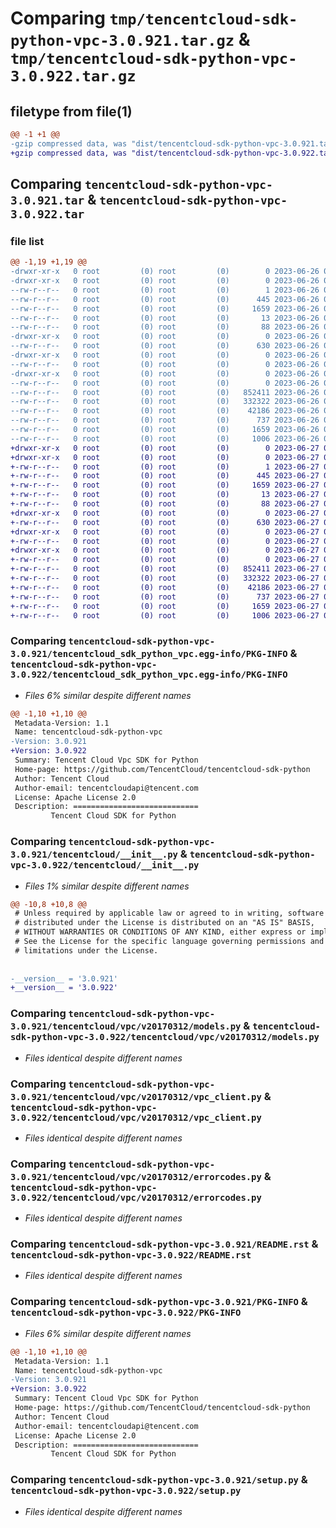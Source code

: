 # Comparing `tmp/tencentcloud-sdk-python-vpc-3.0.921.tar.gz` & `tmp/tencentcloud-sdk-python-vpc-3.0.922.tar.gz`

## filetype from file(1)

```diff
@@ -1 +1 @@
-gzip compressed data, was "dist/tencentcloud-sdk-python-vpc-3.0.921.tar", last modified: Mon Jun 26 00:37:05 2023, max compression
+gzip compressed data, was "dist/tencentcloud-sdk-python-vpc-3.0.922.tar", last modified: Tue Jun 27 00:37:41 2023, max compression
```

## Comparing `tencentcloud-sdk-python-vpc-3.0.921.tar` & `tencentcloud-sdk-python-vpc-3.0.922.tar`

### file list

```diff
@@ -1,19 +1,19 @@
-drwxr-xr-x   0 root         (0) root         (0)        0 2023-06-26 00:37:05.000000 tencentcloud-sdk-python-vpc-3.0.921/
-drwxr-xr-x   0 root         (0) root         (0)        0 2023-06-26 00:37:05.000000 tencentcloud-sdk-python-vpc-3.0.921/tencentcloud_sdk_python_vpc.egg-info/
--rw-r--r--   0 root         (0) root         (0)        1 2023-06-26 00:37:05.000000 tencentcloud-sdk-python-vpc-3.0.921/tencentcloud_sdk_python_vpc.egg-info/dependency_links.txt
--rw-r--r--   0 root         (0) root         (0)      445 2023-06-26 00:37:05.000000 tencentcloud-sdk-python-vpc-3.0.921/tencentcloud_sdk_python_vpc.egg-info/SOURCES.txt
--rw-r--r--   0 root         (0) root         (0)     1659 2023-06-26 00:37:05.000000 tencentcloud-sdk-python-vpc-3.0.921/tencentcloud_sdk_python_vpc.egg-info/PKG-INFO
--rw-r--r--   0 root         (0) root         (0)       13 2023-06-26 00:37:05.000000 tencentcloud-sdk-python-vpc-3.0.921/tencentcloud_sdk_python_vpc.egg-info/top_level.txt
--rw-r--r--   0 root         (0) root         (0)       88 2023-06-26 00:37:05.000000 tencentcloud-sdk-python-vpc-3.0.921/setup.cfg
-drwxr-xr-x   0 root         (0) root         (0)        0 2023-06-26 00:37:05.000000 tencentcloud-sdk-python-vpc-3.0.921/tencentcloud/
--rw-r--r--   0 root         (0) root         (0)      630 2023-06-26 00:37:05.000000 tencentcloud-sdk-python-vpc-3.0.921/tencentcloud/__init__.py
-drwxr-xr-x   0 root         (0) root         (0)        0 2023-06-26 00:37:05.000000 tencentcloud-sdk-python-vpc-3.0.921/tencentcloud/vpc/
--rw-r--r--   0 root         (0) root         (0)        0 2023-06-26 00:37:05.000000 tencentcloud-sdk-python-vpc-3.0.921/tencentcloud/vpc/__init__.py
-drwxr-xr-x   0 root         (0) root         (0)        0 2023-06-26 00:37:05.000000 tencentcloud-sdk-python-vpc-3.0.921/tencentcloud/vpc/v20170312/
--rw-r--r--   0 root         (0) root         (0)        0 2023-06-26 00:37:05.000000 tencentcloud-sdk-python-vpc-3.0.921/tencentcloud/vpc/v20170312/__init__.py
--rw-r--r--   0 root         (0) root         (0)   852411 2023-06-26 00:37:05.000000 tencentcloud-sdk-python-vpc-3.0.921/tencentcloud/vpc/v20170312/models.py
--rw-r--r--   0 root         (0) root         (0)   332322 2023-06-26 00:37:05.000000 tencentcloud-sdk-python-vpc-3.0.921/tencentcloud/vpc/v20170312/vpc_client.py
--rw-r--r--   0 root         (0) root         (0)    42186 2023-06-26 00:37:05.000000 tencentcloud-sdk-python-vpc-3.0.921/tencentcloud/vpc/v20170312/errorcodes.py
--rw-r--r--   0 root         (0) root         (0)      737 2023-06-26 00:37:05.000000 tencentcloud-sdk-python-vpc-3.0.921/README.rst
--rw-r--r--   0 root         (0) root         (0)     1659 2023-06-26 00:37:05.000000 tencentcloud-sdk-python-vpc-3.0.921/PKG-INFO
--rw-r--r--   0 root         (0) root         (0)     1006 2023-06-26 00:37:05.000000 tencentcloud-sdk-python-vpc-3.0.921/setup.py
+drwxr-xr-x   0 root         (0) root         (0)        0 2023-06-27 00:37:41.000000 tencentcloud-sdk-python-vpc-3.0.922/
+drwxr-xr-x   0 root         (0) root         (0)        0 2023-06-27 00:37:41.000000 tencentcloud-sdk-python-vpc-3.0.922/tencentcloud_sdk_python_vpc.egg-info/
+-rw-r--r--   0 root         (0) root         (0)        1 2023-06-27 00:37:41.000000 tencentcloud-sdk-python-vpc-3.0.922/tencentcloud_sdk_python_vpc.egg-info/dependency_links.txt
+-rw-r--r--   0 root         (0) root         (0)      445 2023-06-27 00:37:41.000000 tencentcloud-sdk-python-vpc-3.0.922/tencentcloud_sdk_python_vpc.egg-info/SOURCES.txt
+-rw-r--r--   0 root         (0) root         (0)     1659 2023-06-27 00:37:41.000000 tencentcloud-sdk-python-vpc-3.0.922/tencentcloud_sdk_python_vpc.egg-info/PKG-INFO
+-rw-r--r--   0 root         (0) root         (0)       13 2023-06-27 00:37:41.000000 tencentcloud-sdk-python-vpc-3.0.922/tencentcloud_sdk_python_vpc.egg-info/top_level.txt
+-rw-r--r--   0 root         (0) root         (0)       88 2023-06-27 00:37:41.000000 tencentcloud-sdk-python-vpc-3.0.922/setup.cfg
+drwxr-xr-x   0 root         (0) root         (0)        0 2023-06-27 00:37:41.000000 tencentcloud-sdk-python-vpc-3.0.922/tencentcloud/
+-rw-r--r--   0 root         (0) root         (0)      630 2023-06-27 00:37:40.000000 tencentcloud-sdk-python-vpc-3.0.922/tencentcloud/__init__.py
+drwxr-xr-x   0 root         (0) root         (0)        0 2023-06-27 00:37:41.000000 tencentcloud-sdk-python-vpc-3.0.922/tencentcloud/vpc/
+-rw-r--r--   0 root         (0) root         (0)        0 2023-06-27 00:37:40.000000 tencentcloud-sdk-python-vpc-3.0.922/tencentcloud/vpc/__init__.py
+drwxr-xr-x   0 root         (0) root         (0)        0 2023-06-27 00:37:41.000000 tencentcloud-sdk-python-vpc-3.0.922/tencentcloud/vpc/v20170312/
+-rw-r--r--   0 root         (0) root         (0)        0 2023-06-27 00:37:40.000000 tencentcloud-sdk-python-vpc-3.0.922/tencentcloud/vpc/v20170312/__init__.py
+-rw-r--r--   0 root         (0) root         (0)   852411 2023-06-27 00:37:40.000000 tencentcloud-sdk-python-vpc-3.0.922/tencentcloud/vpc/v20170312/models.py
+-rw-r--r--   0 root         (0) root         (0)   332322 2023-06-27 00:37:40.000000 tencentcloud-sdk-python-vpc-3.0.922/tencentcloud/vpc/v20170312/vpc_client.py
+-rw-r--r--   0 root         (0) root         (0)    42186 2023-06-27 00:37:40.000000 tencentcloud-sdk-python-vpc-3.0.922/tencentcloud/vpc/v20170312/errorcodes.py
+-rw-r--r--   0 root         (0) root         (0)      737 2023-06-27 00:37:40.000000 tencentcloud-sdk-python-vpc-3.0.922/README.rst
+-rw-r--r--   0 root         (0) root         (0)     1659 2023-06-27 00:37:41.000000 tencentcloud-sdk-python-vpc-3.0.922/PKG-INFO
+-rw-r--r--   0 root         (0) root         (0)     1006 2023-06-27 00:37:40.000000 tencentcloud-sdk-python-vpc-3.0.922/setup.py
```

### Comparing `tencentcloud-sdk-python-vpc-3.0.921/tencentcloud_sdk_python_vpc.egg-info/PKG-INFO` & `tencentcloud-sdk-python-vpc-3.0.922/tencentcloud_sdk_python_vpc.egg-info/PKG-INFO`

 * *Files 6% similar despite different names*

```diff
@@ -1,10 +1,10 @@
 Metadata-Version: 1.1
 Name: tencentcloud-sdk-python-vpc
-Version: 3.0.921
+Version: 3.0.922
 Summary: Tencent Cloud Vpc SDK for Python
 Home-page: https://github.com/TencentCloud/tencentcloud-sdk-python
 Author: Tencent Cloud
 Author-email: tencentcloudapi@tencent.com
 License: Apache License 2.0
 Description: ============================
         Tencent Cloud SDK for Python
```

### Comparing `tencentcloud-sdk-python-vpc-3.0.921/tencentcloud/__init__.py` & `tencentcloud-sdk-python-vpc-3.0.922/tencentcloud/__init__.py`

 * *Files 1% similar despite different names*

```diff
@@ -10,8 +10,8 @@
 # Unless required by applicable law or agreed to in writing, software
 # distributed under the License is distributed on an "AS IS" BASIS,
 # WITHOUT WARRANTIES OR CONDITIONS OF ANY KIND, either express or implied.
 # See the License for the specific language governing permissions and
 # limitations under the License.
 
 
-__version__ = '3.0.921'
+__version__ = '3.0.922'
```

### Comparing `tencentcloud-sdk-python-vpc-3.0.921/tencentcloud/vpc/v20170312/models.py` & `tencentcloud-sdk-python-vpc-3.0.922/tencentcloud/vpc/v20170312/models.py`

 * *Files identical despite different names*

### Comparing `tencentcloud-sdk-python-vpc-3.0.921/tencentcloud/vpc/v20170312/vpc_client.py` & `tencentcloud-sdk-python-vpc-3.0.922/tencentcloud/vpc/v20170312/vpc_client.py`

 * *Files identical despite different names*

### Comparing `tencentcloud-sdk-python-vpc-3.0.921/tencentcloud/vpc/v20170312/errorcodes.py` & `tencentcloud-sdk-python-vpc-3.0.922/tencentcloud/vpc/v20170312/errorcodes.py`

 * *Files identical despite different names*

### Comparing `tencentcloud-sdk-python-vpc-3.0.921/README.rst` & `tencentcloud-sdk-python-vpc-3.0.922/README.rst`

 * *Files identical despite different names*

### Comparing `tencentcloud-sdk-python-vpc-3.0.921/PKG-INFO` & `tencentcloud-sdk-python-vpc-3.0.922/PKG-INFO`

 * *Files 6% similar despite different names*

```diff
@@ -1,10 +1,10 @@
 Metadata-Version: 1.1
 Name: tencentcloud-sdk-python-vpc
-Version: 3.0.921
+Version: 3.0.922
 Summary: Tencent Cloud Vpc SDK for Python
 Home-page: https://github.com/TencentCloud/tencentcloud-sdk-python
 Author: Tencent Cloud
 Author-email: tencentcloudapi@tencent.com
 License: Apache License 2.0
 Description: ============================
         Tencent Cloud SDK for Python
```

### Comparing `tencentcloud-sdk-python-vpc-3.0.921/setup.py` & `tencentcloud-sdk-python-vpc-3.0.922/setup.py`

 * *Files identical despite different names*

